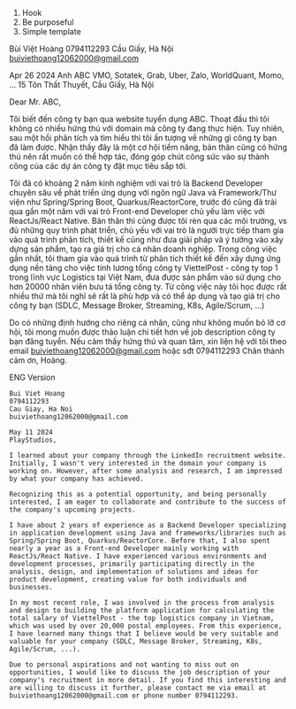 1. Hook
2. Be purposeful
3. Simple template


Bùi Việt Hoàng
0794112293
Cầu Giấy, Hà Nội
buiviethoang12062000@gmail.com

Apr 26 2024
Anh ABC
VMO, Sotatek, Grab, Uber, Zalo, WorldQuant, Momo, ...
15 Tôn Thất Thuyết, Cầu Giấy, Hà Nội

Dear Mr. ABC,

Tôi biết đến công ty bạn qua website tuyển dụng ABC. Thoạt đầu thì tôi không có nhiều hứng thú với domain mà công ty đang thực hiện. Tuy nhiên, sau một hồi phân tích và tìm hiểu thì tôi ấn tượng về những gì công ty bạn đã làm được. 
Nhận thấy đây là một cơ hội tiềm năng, bản thân cũng có hứng thú nên rất muốn có thể hợp tác, đóng góp chút công sức vào sự thành công của các dự án công ty đặt mục tiêu sắp tới. 

Tôi đã có khoảng 2 năm kinh nghiệm với vai trò là Backend Developer chuyên sâu về phát triển ứng dụng với ngôn ngữ Java và Framework/Thư viện như Spring/Spring  Boot, Quarkus/ReactorCore, trước đó cũng đã trải qua gần một năm với vai trò Front-end Developer chủ yếu làm việc với ReactJs/React Native. Bản thân thì cũng được tôi rèn qua các môi trường, vs đủ những quy trình phát triển, chủ yếu với vai trò là người trực tiếp tham gia vào quá trình phân tích, thiết kế cũng như đưa giải pháp và ý tưởng vào xây dựng sản phẩm, tạo ra giá trị cho cá nhân doanh nghiệp. 
Trong công việc gần nhất, tôi tham gia vào quá trình từ phân tích thiết kế đến xây dựng ứng dụng nền tảng cho việc tính lương tổng công ty ViettelPost - công ty top 1 trong lĩnh vực Logistics tại Việt Nam, đưa được sản phẩm vào sử dụng cho hơn 20000 nhân viên bưu tá tổng công ty. Từ công việc này tôi học được rất nhiều thứ mà tôi nghĩ sẽ rất là phù hợp và có thể áp dụng và tạo giá trị cho công ty bạn (SDLC, Message Broker, Streaming, K8s, Agile/Scrum, ...)

Do có những định hướng cho riêng cá nhân, cũng như không muốn bỏ lỡ cơ hội, tôi mong muốn được thảo luận chi tiết hơn về job description công ty bạn đăng tuyển. 
Nếu cảm thấy hứng thú và quan tâm, xin liện hệ với tôi theo email buiviethoang12062000@gmail.com hoặc sđt 0794112293
Chân thành cảm ơn, 
Hoàng. 


ENG Version
```
Bui Viet Hoang
0794112293
Cau Giay, Ha Noi
buiviethoang12062000@gmail.com

May 11 2024
PlayStudios,

I learned about your company through the LinkedIn recruitment website. Initially, I wasn't very interested in the domain your company is working on. However, after some analysis and research, I am impressed by what your company has achieved.

Recognizing this as a potential opportunity, and being personally interested, I am eager to collaborate and contribute to the success of the company's upcoming projects.

I have about 2 years of experience as a Backend Developer specializing in application development using Java and frameworks/libraries such as Spring/Spring Boot, Quarkus/ReactorCore. Before that, I also spent nearly a year as a Front-end Developer mainly working with ReactJs/React Native. I have experienced various environments and development processes, primarily participating directly in the analysis, design, and implementation of solutions and ideas for product development, creating value for both individuals and businesses.

In my most recent role, I was involved in the process from analysis and design to building the platform application for calculating the total salary of ViettelPost - the top logistics company in Vietnam, which was used by over 20,000 postal employees. From this experience, I have learned many things that I believe would be very suitable and valuable for your company (SDLC, Message Broker, Streaming, K8s, Agile/Scrum, ...).

Due to personal aspirations and not wanting to miss out on opportunities, I would like to discuss the job description of your company's recruitment in more detail. If you find this interesting and are willing to discuss it further, please contact me via email at buiviethoang12062000@gmail.com or phone number 0794112293.
```